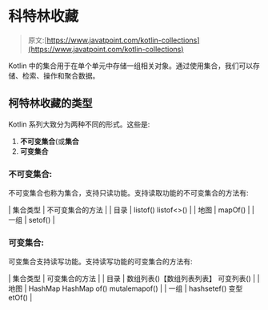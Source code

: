 # 科特林收藏

> 原文:[https://www.javatpoint.com/kotlin-collections](https://www.javatpoint.com/kotlin-collections)

Kotlin 中的集合用于在单个单元中存储一组相关对象。通过使用集合，我们可以存储、检索、操作和聚合数据。

## 柯特林收藏的类型

Kotlin 系列大致分为两种不同的形式。这些是:

1.  **不可变集合**(或**集合**
2.  **可变集合**

### 不可变集合:

不可变集合也称为集合，支持只读功能。支持读取功能的不可变集合的方法有:

| 集合类型 | 不可变集合的方法 |
| 目录 | listof()
listof<>() |
| 地图 | mapOf() |
| 一组 | setof() |

### 可变集合:

可变集合支持读写功能。支持读写功能的可变集合的方法有:

| 集合类型 | 可变集合的方法 |
| 目录 | 数组列表<t>()【数组列表列表】
可变列表()</t> |
| 地图 | HashMap
HashMap of()
mutalemapof() |
| 一组 | hashsetef()
变型 etOf() |